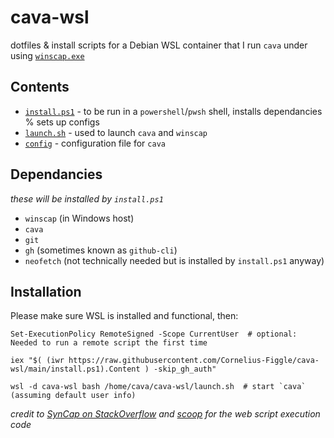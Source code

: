 # cava-wsl

dotfiles & install scripts for a Debian WSL container that I run `cava` under using [`winscap.exe`](https://github.com/quantum5/winscap)

## Contents

- [`install.ps1`](./install.ps1) - to be run in a `powershell`/`pwsh` shell, installs dependancies % sets up configs
- [`launch.sh`](./launch.sh) - used to launch `cava` and `winscap`
- [`config`](./config) - configuration file for `cava`

## Dependancies

*these will be installed by `install.ps1`*

- `winscap` (in Windows host)
- `cava`
- `git`
- `gh` (sometimes known as `github-cli`)
- `neofetch` (not technically needed but is installed by `install.ps1` anyway)

## Installation

Please make sure WSL is installed and functional, then:

```pwsh
Set-ExecutionPolicy RemoteSigned -Scope CurrentUser  # optional: Needed to run a remote script the first time

iex "$( (iwr https://raw.githubusercontent.com/Cornelius-Figgle/cava-wsl/main/install.ps1).Content ) -skip_gh_auth"

wsl -d cava-wsl bash /home/cava/cava-wsl/launch.sh  # start `cava` (assuming default user info)
```

*credit to [SynCap on StackOverflow](https://stackoverflow.com/a/68530475/19860022) and [scoop](https://scoop.sh) for the web script execution code*
